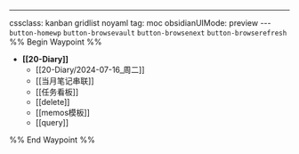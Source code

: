 ---
cssclass: kanban gridlist noyaml
tag: moc
obsidianUIMode: preview
--- `button-homewp`  `button-browsevault`  `button-browsenext` `button-browserefresh` 
%% Begin Waypoint %%
- **[[20-Diary]]**
	- [[20-Diary/2024-07-16_周二]]
	- [[当月笔记串联]]
	- [[任务看板]]
	- [[delete]]
	- [[memos模板]]
	- [[query]]

%% End Waypoint %%